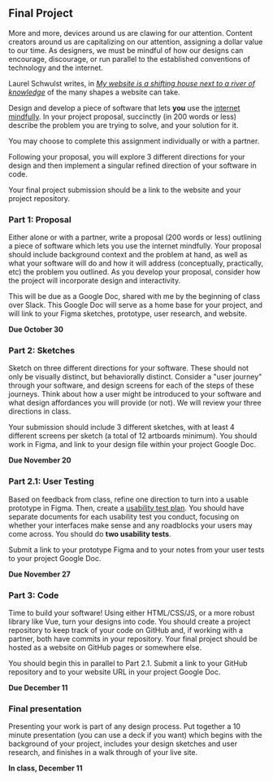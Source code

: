 ## Final Project

More and more, devices around us are clawing for our attention. Content creators around us are capitalizing on our attention, assigning a dollar value to our time. As designers, we must be mindful of how our designs can encourage, discourage, or run parallel to the established conventions of technology and the internet. 

Laurel Schwulst writes, in [*My website is a shifting house next to a river of knowledge*](https://thecreativeindependent.com/essays/laurel-schwulst-my-website-is-a-shifting-house-next-to-a-river-of-knowledge-what-could-yours-be/) of the many shapes a website can take. 

Design and develop a piece of software that lets **you** use the [internet mindfully](https://thecreativeindependent.com/library/how-do-you-use-the-internet-mindfully/). In your project proposal, succinctly (in 200 words or less) describe the problem you are trying to solve, and your solution for it. 

You may choose to complete this assignment individually or with a partner.

Following your proposal, you will explore 3 different directions for your design and then implement a singular refined direction of your software in code.

Your final project submission should be a link to the website and your project repository.

### Part 1: Proposal

Either alone or with a partner, write a proposal (200 words or less) outlining a piece of software which lets you use the internet mindfully. Your proposal should include background context and the problem at hand, as well as what your software will do and how it will address (conceptually, practically, etc) the problem you outlined. As you develop your proposal, consider how the project will incorporate design and interactivity. 

This will be due as a Google Doc, shared with me by the beginning of class over Slack. This Google Doc will serve as a home base for your project, and will link to your Figma sketches, prototype, user research, and website.

**Due October 30**

### Part 2: Sketches

Sketch on three different directions for your software. These should not only be visually distinct, but behaviorally distinct. Consider a "user journey" through your software, and design screens for each of the steps of these journeys. Think about how a user might be introduced to your software and what design affordances you will provide (or not). We will review your three directions in class.

Your submission should include 3 different sketches, with at least 4 different screens per sketch (a total of 12 artboards minimum). You should work in Figma, and link to your design file within your project Google Doc.

**Due November 20**

### Part 2.1: User Testing

Based on feedback from class, refine one direction to turn into a usable prototype in Figma. Then, create a [usability test plan](https://www.usability.gov/how-to-and-tools/methods/planning-usability-testing.html). You should have separate documents for each usability test you conduct, focusing on whether your interfaces make sense and any roadblocks your users may come across. You should do **two usability tests**.

Submit a link to your prototype Figma and to your notes from your user tests to your project Google Doc.

**Due November 27**

### Part 3: Code

Time to build your software! Using either HTML/CSS/JS, or a more robust library like Vue, turn your designs into code. You should create a project repository to keep track of your code on GitHub and, if working with a partner, both have commits in your repository. Your final project should be hosted as a website on GitHub pages or somewhere else.

You should begin this in parallel to Part 2.1. Submit a link to your GitHub repository and to your website URL in your project Google Doc.

**Due December 11**

### Final presentation

Presenting your work is part of any design process. Put together a 10 minute presentation (you can use a deck if you want) which begins with the background of your project, includes your design sketches and user research, and finishes in a walk through of your live site.

**In class, December 11**